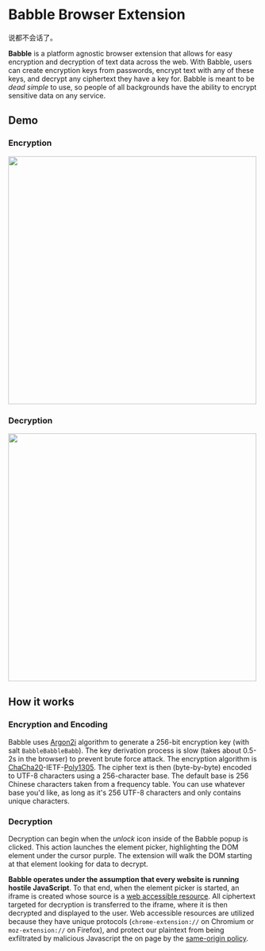 # Babble Browser Extension

说都不会话了。

**Babble** is a platform agnostic browser extension that allows for easy
encryption and decryption of text data across the web. With Babble, users can
create encryption keys from passwords, encrypt text with any of these keys, and
decrypt any ciphertext they have a key for. Babble is meant to be _dead simple_
to use, so people of all backgrounds have the ability to encrypt sensitive data
on any service.

## Demo

### Encryption

<img src="https://i.fluffy.cc/1gsjrtgs30Kw6ZnmsdX74V8MBpZ1QztB.gif" height="500">

### Decryption

<img src="https://i.fluffy.cc/FtVXtVZCPLtTWxdr8cfgRTRWGwXPDgrp.gif" height="500">

## How it works

### Encryption and Encoding

Babble uses [Argon2i](https://en.wikipedia.org/wiki/Argon2) algorithm to
generate a 256-bit encryption key (with salt `BabbleBabbleBabb`). The key
derivation process is slow (takes about 0.5-2s in the browser) to prevent brute
force attack. The encryption algorithm is
[ChaCha20](https://en.wikipedia.org/wiki/Salsa20#ChaCha_variant)-IETF-[Poly1305](https://en.wikipedia.org/wiki/Poly1305).
The cipher text is then (byte-by-byte) encoded to UTF-8 characters using a
256-character base. The default base is 256 Chinese characters taken from a
frequency table. You can use whatever base you'd like, as long as it's 256 UTF-8
characters and only contains unique characters.

### Decryption

Decryption can begin when the _unlock_ icon inside of the Babble popup is
clicked. This action launches the element picker, highlighting the DOM element
under the cursor purple. The extension will walk the DOM starting at that
element looking for data to decrypt.

**Babble operates under the assumption that every website is running hostile
JavaScript**. To that end, when the element picker is started, an iframe is
created whose source is a [web accessible
resource](https://developer.chrome.com/extensions/manifest/web_accessible_resources).
All ciphertext targeted for decryption is transferred to the iframe, where it
is then decrypted and displayed to the user. Web accessible resources are
utilized because they have unique protocols (`chrome-extension://` on Chromium
or `moz-extension://` on Firefox), and protect our plaintext from being
exfiltrated by malicious Javascript the on page by the [same-origin
policy](https://en.wikipedia.org/wiki/Same-origin_policy).
